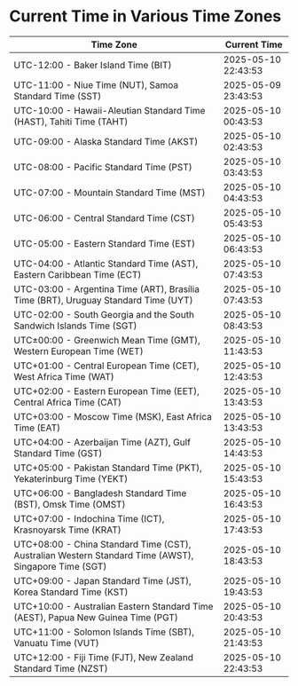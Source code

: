 # Current Time in Various Time Zones

| Time Zone | Current Time |
|-----------|--------------|
| UTC-12:00 - Baker Island Time (BIT) | 2025-05-10 22:43:53 |
| UTC-11:00 - Niue Time (NUT), Samoa Standard Time (SST) | 2025-05-09 23:43:53 |
| UTC-10:00 - Hawaii-Aleutian Standard Time (HAST), Tahiti Time (TAHT) | 2025-05-10 00:43:53 |
| UTC-09:00 - Alaska Standard Time (AKST) | 2025-05-10 02:43:53 |
| UTC-08:00 - Pacific Standard Time (PST) | 2025-05-10 03:43:53 |
| UTC-07:00 - Mountain Standard Time (MST) | 2025-05-10 04:43:53 |
| UTC-06:00 - Central Standard Time (CST) | 2025-05-10 05:43:53 |
| UTC-05:00 - Eastern Standard Time (EST) | 2025-05-10 06:43:53 |
| UTC-04:00 - Atlantic Standard Time (AST), Eastern Caribbean Time (ECT) | 2025-05-10 07:43:53 |
| UTC-03:00 - Argentina Time (ART), Brasília Time (BRT), Uruguay Standard Time (UYT) | 2025-05-10 07:43:53 |
| UTC-02:00 - South Georgia and the South Sandwich Islands Time (SGT) | 2025-05-10 08:43:53 |
| UTC±00:00 - Greenwich Mean Time (GMT), Western European Time (WET) | 2025-05-10 11:43:53 |
| UTC+01:00 - Central European Time (CET), West Africa Time (WAT) | 2025-05-10 12:43:53 |
| UTC+02:00 - Eastern European Time (EET), Central Africa Time (CAT) | 2025-05-10 13:43:53 |
| UTC+03:00 - Moscow Time (MSK), East Africa Time (EAT) | 2025-05-10 13:43:53 |
| UTC+04:00 - Azerbaijan Time (AZT), Gulf Standard Time (GST) | 2025-05-10 14:43:53 |
| UTC+05:00 - Pakistan Standard Time (PKT), Yekaterinburg Time (YEKT) | 2025-05-10 15:43:53 |
| UTC+06:00 - Bangladesh Standard Time (BST), Omsk Time (OMST) | 2025-05-10 16:43:53 |
| UTC+07:00 - Indochina Time (ICT), Krasnoyarsk Time (KRAT) | 2025-05-10 17:43:53 |
| UTC+08:00 - China Standard Time (CST), Australian Western Standard Time (AWST), Singapore Time (SGT) | 2025-05-10 18:43:53 |
| UTC+09:00 - Japan Standard Time (JST), Korea Standard Time (KST) | 2025-05-10 19:43:53 |
| UTC+10:00 - Australian Eastern Standard Time (AEST), Papua New Guinea Time (PGT) | 2025-05-10 20:43:53 |
| UTC+11:00 - Solomon Islands Time (SBT), Vanuatu Time (VUT) | 2025-05-10 21:43:53 |
| UTC+12:00 - Fiji Time (FJT), New Zealand Standard Time (NZST) | 2025-05-10 22:43:53 |
